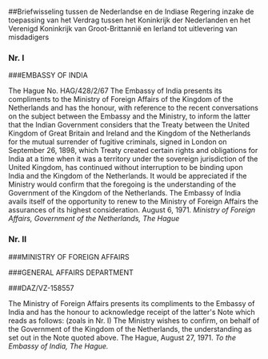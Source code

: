 <meta http-equiv='Content-Type' content='text/html; charset=utf-8' />

##Briefwisseling tussen de Nederlandse en de Indiase Regering inzake de toepassing van het Verdrag tussen het Koninkrijk der Nederlanden en het Verenigd Koninkrijk van Groot-Brittannië en Ierland tot uitlevering van misdadigers

### Nr.  I  

###EMBASSY OF INDIA

The Hague No. HAG/428/2/67 The Embassy of India presents its compliments to the Ministry of Foreign Affairs of the Kingdom of the Netherlands and has the honour, with reference to the recent conversations on the subject between the Embassy and the Ministry, to inform the latter that the Indian Government considers that the Treaty between the United Kingdom of Great Britain and Ireland and the Kingdom of the Netherlands for the mutual surrender of fugitive criminals, signed in London on September 26, 1898, which Treaty created certain rights and obligations for India at a time when it was a territory under the sovereign jurisdiction of the United Kingdom, has continued without interruption to be binding upon India and the Kingdom of the Netherlands. It would be appreciated if the Ministry would confirm that the foregoing is the understanding of the Government of the Kingdom of the Netherlands. The Embassy of India avails itself of the opportunity to renew to the Ministry of Foreign Affairs the assurances of its highest consideration. August 6, 1971.  *Ministry of Foreign Affairs,*   *Government of the Netherlands,*   *The Hague*    

### Nr.  II  

###MINISTRY OF FOREIGN AFFAIRS

###GENERAL AFFAIRS DEPARTMENT

###DAZ/VZ-158557

The Ministry of Foreign Affairs presents its compliments to the Embassy of India and has the honour to acknowledge receipt of the latter's Note which reads as follows:  (zoals in Nr. I)  The Ministry wishes to confirm, on behalf of the Government of the Kingdom of the Netherlands, the understanding as set out in the Note quoted above. The Hague, August 27, 1971.  *To the Embassy of India,*   *The Hague.*    
